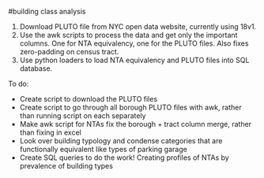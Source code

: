 #building class analysis

1. Download PLUTO file from NYC open data website, currently using 18v1.
2. Use the awk scripts to process the data and get only the important columns. One for NTA equivalency, one for the PLUTO files. Also fixes zero-padding on census tract.
3. Use python loaders to load NTA equivalency and PLUTO files into SQL database.

To do:
* Create script to download the PLUTO files
* Create script to go through all borough PLUTO files with awk, rather than running script on each separately
* Make awk script for NTAs fix the borough + tract column merge, rather than fixing in excel
* Look over building typology and condense categories that are functionally equivalent like types of parking garage
* Create SQL queries to do the work! Creating profiles of NTAs by prevalence of building types
